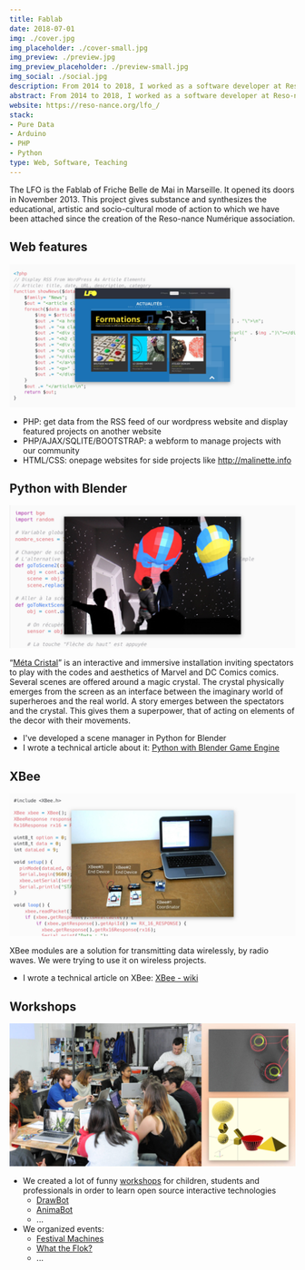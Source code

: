 ```yaml
---
title: Fablab
date: 2018-07-01
img: ./cover.jpg
img_placeholder: ./cover-small.jpg
img_preview: ./preview.jpg
img_preview_placeholder: ./preview-small.jpg
img_social: ./social.jpg
description: From 2014 to 2018, I worked as a software developer at Reso-nance Numérique. I developed Web features for its community and softwares for interactive projects. At our Fablab in Marseille, we were sharing and teaching about open source interactive technologies.
abstract: From 2014 to 2018, I worked as a software developer at Reso-nance Numérique. I developed Web features for its community and softwares for interactive projects. At our Fablab in Marseille, we were sharing and teaching about open source interactive technologies.
website: https://reso-nance.org/lfo_/
stack: 
- Pure Data
- Arduino
- PHP
- Python
type: Web, Software, Teaching
---
```


The LFO is the Fablab of Friche Belle de Mai in Marseille. It opened its doors in November 2013. This project gives substance and synthesizes the educational, artistic and socio-cultural mode of action to which we have been attached since the creation of the Reso-nance Numérique association.

## Web features

![PHP](./php.jpg)

- PHP: get data from the RSS feed of our wordpress website and display featured projects on another website
- PHP/AJAX/SQLITE/BOOTSTRAP: a webform to manage projects with our community
- HTML/CSS: onepage websites for side projects like http://malinette.info

## Python with Blender

![Python](./python.jpg)

“[Méta Cristal](https://reso-nance.org/meta-cristal/)” is an interactive and immersive installation inviting spectators to play with the codes and aesthetics of Marvel and DC Comics comics. Several scenes are offered around a magic crystal. The crystal physically emerges from the screen as an interface between the imaginary world of superheroes and the real world. A story emerges between the spectators and the crystal. This gives them a superpower, that of acting on elements of the decor with their movements.

- I've developed a scene manager in Python for Blender
- I wrote a technical article about it: [Python with Blender Game Engine](https://reso-nance.org/wiki/logiciels/blender/bge-python/accueil)

## XBee

![Xbee](./xbee.jpg)

XBee modules are a solution for transmitting data wirelessly, by radio waves. We were trying to use it on wireless projects.
- I wrote a technical article on XBee: [XBee - wiki](http://reso-nance.org/wiki/materiel/xbee/accueil)

## Workshops

![Workshops](./workshops.jpg)

- We created a lot of funny [workshops](https://reso-nance.org/wiki/ateliers/accueil) for children, students and professionals in order to learn open source interactive technologies
  - [DrawBot](https://reso-nance.org/drawbot/)
  - [AnimaBot](https://reso-nance.org/wiki/ateliers/animabot/accueil)
  - ...
- We organized events: 
  - [Festival Machines](https://reso-nance.org/wiki/projets/machines/accueil)
  - [What the Flok?](https://reso-nance.org/whattheflok_/)
  - ...
  